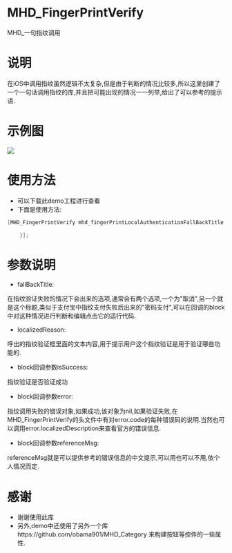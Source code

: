 # MHD_FingerPrintVerify
MHD_一句指纹调用

# 说明

在iOS中调用指纹虽然逻辑不太复杂,但是由于判断的情况比较多,所以这里创建了一个一句话调用指纹的库,并且把可能出现的情况一一列举,给出了可以参考的提示语.

# 示例图

![](http://code.cocoachina.com/uploads/attachments/20180727/137460/3d7b8c8fc8b2bcbf56b61f32b12e2316.gif)

# 使用方法

* 可以下载此demo工程进行查看
* 下面是使用方法:

```Objective-C
[MHD_FingerPrintVerify mhd_fingerPrintLocalAuthenticationFallBackTitle:@"MHD_备用选项标题" localizedReason:@"MHD_一键指纹" callBack:^(BOOL isSuccess, NSError * _Nullable error, NSString *referenceMsg) {
        
    }];
```
    
# 参数说明

* fallBackTitle:

在指纹验证失败的情况下会出来的选项,通常会有两个选项,一个为"取消",另一个就是这个标题,类似于支付宝中指纹支付失败后出来的"密码支付",可以在回调的block中对这种情况进行判断和编辑点击它的运行代码.

* localizedReason:

呼出的指纹验证框里面的文本内容,用于提示用户这个指纹验证是用于验证哪些功能的.

* block回调参数isSuccess:

指纹验证是否验证成功

* block回调参数error:

指纹调用失败的错误对象,如果成功,该对象为nil,如果验证失败,在MHD_FingerPrintVerify的头文件中有对error.code的每种错误码的说明.当然也可以调用error.localizedDescription来查看官方的错误信息.

* block回调参数referenceMsg:

referenceMsg就是可以提供参考的错误信息的中文提示,可以用也可以不用,依个人情况而定.

# 感谢

* 谢谢使用此库
* 另外,demo中还使用了另外一个库https://github.com/obama901/MHD_Category 
 来构建按钮等控件的一些属性.


